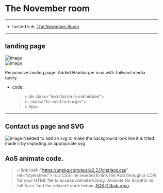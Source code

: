 # The November room
___
* hosted link: [The November Room](https://geekstervatsa.github.io/Tailwind-major-project/)
___

## landing page
![image](https://github.com/GeeksterVatsa/Tailwind-major-project/assets/144803484/749b7a4a-799a-41e8-9e5f-5a0a3b99a86f) <br>
![image](https://github.com/GeeksterVatsa/Tailwind-major-project/assets/144803484/b0b7388a-702f-417a-97f2-30129bba1efc)

Responsive landing page. Added Hamburger icon with Tailwind media query. 
* code:
     > < div class="text-3xl mr-5 md:hidden"> <br>
     >        < i class="fa-solid fa-burger"></i> <br>
     >        < /div>
____
## Contact us page and SVG
![image](https://github.com/GeeksterVatsa/Tailwind-major-project/assets/144803484/3beb5df8-6f6d-4d79-8532-e75ef65b37b0)
Needed to add an svg to make the background look like it is tilted.<br>
made it by importing an appropriate svg

## AoS animate code.
> < link href="https://unpkg.com/aos@2.3.1/dist/aos.css" rel="stylesheet"> is a CSS line needed to link the AoS through a CDN for your HTML file to access animate library.
> Animate On Scroll is its full form.
> find the relavent code below.
> [AOS Github repo](http://michalsnik.github.io/aos/)
